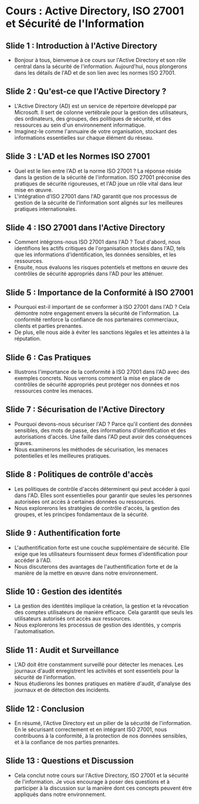 # Cours : Active Directory, ISO 27001 et Sécurité de l'Information

## Slide 1 : Introduction à l'Active Directory
- Bonjour à tous, bienvenue à ce cours sur l'Active Directory et son rôle central dans la sécurité de l'information. Aujourd'hui, nous plongerons dans les détails de l'AD et de son lien avec les normes ISO 27001.

## Slide 2 : Qu'est-ce que l'Active Directory ?
- L'Active Directory (AD) est un service de répertoire développé par Microsoft. Il sert de colonne vertébrale pour la gestion des utilisateurs, des ordinateurs, des groupes, des politiques de sécurité, et des ressources au sein d'un environnement informatique.
- Imaginez-le comme l'annuaire de votre organisation, stockant des informations essentielles sur chaque élément du réseau.

## Slide 3 : L'AD et les Normes ISO 27001
- Quel est le lien entre l'AD et la norme ISO 27001 ? La réponse réside dans la gestion de la sécurité de l'information. ISO 27001 préconise des pratiques de sécurité rigoureuses, et l'AD joue un rôle vital dans leur mise en œuvre.
- L'intégration d'ISO 27001 dans l'AD garantit que nos processus de gestion de la sécurité de l'information sont alignés sur les meilleures pratiques internationales.

## Slide 4 : ISO 27001 dans l'Active Directory
- Comment intégrons-nous ISO 27001 dans l'AD ? Tout d'abord, nous identifions les actifs critiques de l'organisation stockés dans l'AD, tels que les informations d'identification, les données sensibles, et les ressources.
- Ensuite, nous évaluons les risques potentiels et mettons en œuvre des contrôles de sécurité appropriés dans l'AD pour les atténuer.

## Slide 5 : Importance de la Conformité à ISO 27001
- Pourquoi est-il important de se conformer à ISO 27001 dans l'AD ? Cela démontre notre engagement envers la sécurité de l'information. La conformité renforce la confiance de nos partenaires commerciaux, clients et parties prenantes.
- De plus, elle nous aide à éviter les sanctions légales et les atteintes à la réputation.

## Slide 6 : Cas Pratiques
- Illustrons l'importance de la conformité à ISO 27001 dans l'AD avec des exemples concrets. Nous verrons comment la mise en place de contrôles de sécurité appropriés peut protéger nos données et nos ressources contre les menaces.

## Slide 7 : Sécurisation de l'Active Directory
- Pourquoi devons-nous sécuriser l'AD ? Parce qu'il contient des données sensibles, des mots de passe, des informations d'identification et des autorisations d'accès. Une faille dans l'AD peut avoir des conséquences graves.
- Nous examinerons les méthodes de sécurisation, les menaces potentielles et les meilleures pratiques.

## Slide 8 : Politiques de contrôle d'accès
- Les politiques de contrôle d'accès déterminent qui peut accéder à quoi dans l'AD. Elles sont essentielles pour garantir que seules les personnes autorisées ont accès à certaines données ou ressources.
- Nous explorerons les stratégies de contrôle d'accès, la gestion des groupes, et les principes fondamentaux de la sécurité.

## Slide 9 : Authentification forte
- L'authentification forte est une couche supplémentaire de sécurité. Elle exige que les utilisateurs fournissent deux formes d'identification pour accéder à l'AD.
- Nous discuterons des avantages de l'authentification forte et de la manière de la mettre en œuvre dans notre environnement.

## Slide 10 : Gestion des identités
- La gestion des identités implique la création, la gestion et la révocation des comptes utilisateurs de manière efficace. Cela garantit que seuls les utilisateurs autorisés ont accès aux ressources.
- Nous explorerons les processus de gestion des identités, y compris l'automatisation.

## Slide 11 : Audit et Surveillance
- L'AD doit être constamment surveillé pour détecter les menaces. Les journaux d'audit enregistrent les activités et sont essentiels pour la sécurité de l'information.
- Nous étudierons les bonnes pratiques en matière d'audit, d'analyse des journaux et de détection des incidents.

## Slide 12 : Conclusion
- En résumé, l'Active Directory est un pilier de la sécurité de l'information. En le sécurisant correctement et en intégrant ISO 27001, nous contribuons à la conformité, à la protection de nos données sensibles, et à la confiance de nos parties prenantes.

## Slide 13 : Questions et Discussion
- Cela conclut notre cours sur l'Active Directory, ISO 27001 et la sécurité de l'information. Je vous encourage à poser des questions et à participer à la discussion sur la manière dont ces concepts peuvent être appliqués dans notre environnement.

